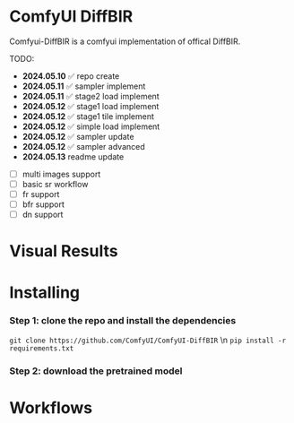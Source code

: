 # ComfyUI DiffBIR

Comfyui-DiffBIR is a comfyui implementation of offical DiffBIR. 

TODO:
- **2024.05.10** ✅ repo create
- **2024.05.11** ✅ sampler implement
- **2024.05.11** ✅ stage2 load implement
- **2024.05.12** ✅ stage1 load implement
- **2024.05.12** ✅ stage1 tile implement
- **2024.05.12** ✅ simple load implement
- **2024.05.12** ✅ sampler update
- **2024.05.12** ✅ sampler advanced
- **2024.05.13** readme update
- [ ] multi images support
- [ ] basic sr workflow
- [ ] fr support
- [ ] bfr support
- [ ] dn support

# Visual Results

# Installing
### Step 1: clone the repo and install the dependencies
`git clone https://github.com/ComfyUI/ComfyUI-DiffBIR` \n
`pip install -r requirements.txt`

### Step 2: download the pretrained model

# Workflows